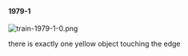 #### 1979-1
![train-1979-1-0.png](https://github.com/lil-lab/nlvr/raw/master/nlvr/train/images/56/train-1979-1-0.png "train-1979-1-0.png")

there is exactly one yellow object touching the edge